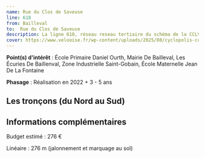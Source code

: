 ```yaml
---
name: Rue du Clos de Saveuse
line: 618
from: Bailleval
to:  Rue du Clos de Saveuse 
description: La ligne 618, réseau reseau tertiaire du schéma de la CCLVD (tronçon 18) concerne Bailleval - Rue du Clos de Saveuse
cover: https://www.velooise.fr/wp-content/uploads/2025/08/cyclopolis-cclvd-18.jpg
---
```


**Point(s) d'intérêt** : École Primaire Daniel Ourth, Mairie De Bailleval, Les Écuries De Baillenval, Zone Industrielle Saint-Gobain, École Maternelle Jean De La Fontaine

**Phasage** : Réalisation en 2022 + 3 - 5 ans

## Les tronçons (du Nord au Sud)

## Informations complémentaires

Budget estimé :  276 € 

Linéaire : 276 m (jalonnement et marquage au sol)

